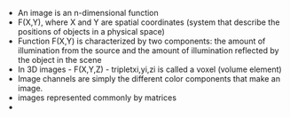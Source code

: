 - An image is an n-dimensional function
- F(X,Y), where X and Y are spatial coordinates (system that describe the positions of objects in a physical space)
- Function F(X,Y) is characterized by two components: the amount of illumination from the source and the amount of illumination reflected by the object in the scene
- In 3D images - F(X,Y,Z) - tripletxi,yi,zi is called a voxel (volume element)
- Image channels are simply the different color components that make an image.
- images represented commonly by matrices
- 
